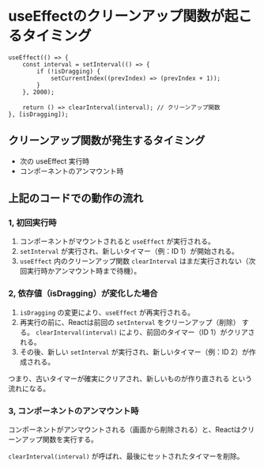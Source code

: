 # useEffectのクリーンアップ関数が起こるタイミング

```tsx
useEffect(() => {
    const interval = setInterval(() => {
        if (!isDragging) {
            setCurrentIndex((prevIndex) => (prevIndex + 1));
        }
    }, 2000);

    return () => clearInterval(interval); // クリーンアップ関数
}, [isDragging]);
```

## クリーンアップ関数が発生するタイミング

* 次の useEffect 実行時
* コンポーネントのアンマウント時

## 上記のコードでの動作の流れ

### 1, 初回実行時

1. コンポーネントがマウントされると `useEffect` が実行される。
2. `setInterval` が実行され、新しいタイマー（例：ID 1）が開始される。
3. `useEffect` 内のクリーンアップ関数 `clearInterval` はまだ実行されない（次回実行時かアンマウント時まで待機）。

### 2, 依存値（isDragging）が変化した場合

1. `isDragging` の変更により、`useEffect` が再実行される。
2. 再実行の前に、Reactは前回の `setInterval` をクリーンアップ（削除） する。
    `clearInterval(interval)` により、前回のタイマー（ID 1）がクリアされる。
3. その後、新しい `setInterval` が実行され、新しいタイマー（例：ID 2）が作成される。

つまり、古いタイマーが確実にクリアされ、新しいものが作り直される という流れになる。

### 3, コンポーネントのアンマウント時

コンポーネントがアンマウントされる（画面から削除される）と、Reactはクリーンアップ関数を実行する。

`clearInterval(interval)` が呼ばれ、最後にセットされたタイマーを削除。